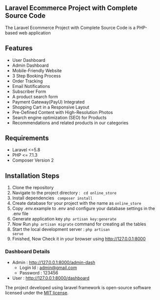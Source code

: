 ## Laravel Ecommerce Project with Complete Source Code

The Laravel Ecommerce Project with Complete Source Code is a PHP-based web application

## Features
- User Dashboard
- Admin Dashboard
- Mobile-Friendly Website
- 3 Step Booking Process
- Order Tracking
- Email Notifications
- Subscriber Form
- A product search form
- Payment Gateway(PayU) Integrated
- Shopping Cart in a Responsive Layout
- Pre-Defined Content with High-Resolution Photos
- Search engine optimization (SEO) for Products
- Recommendations and related products in our categories

## Requirements 
-   Laravel <=5.8
-   PHP <= 7.1.3
-   Composer Version 2 
## Installation Steps 

1. Clone the repository
2. Navigate to the project directory : <code> cd online_store </code>
3. Install dependencies <code> composer install </code>
4. Create database for  your project with the name as <code>online_store</code>
5. Copy .env.example to .env and configure your database settings in the .env file
6. Generate application key <code>php artisan key:generate</code>
7. Now Run <code>php artisan migrate</code> command for creating all the tables 
8. Start the local development server :  <code>php artisan serve</code>
9. Finished, Now Check it in your browser using http://127.0.0.1:8000

### Dashboard Details
- Admin : http://127.0.0.1:8000/admin-dash
    -   Login Id : admin@gmail.com
    -   Password : 123456
- User  : http://127.0.0.1:8000/dashboard 

The project developed using laravel framework is open-source software licensed under the [MIT license](https://opensource.org/licenses/MIT).
